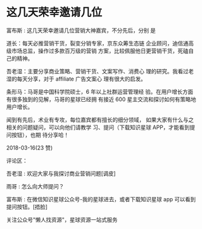# 这几天荣幸邀请几位

富布斯 : 这几天荣幸邀请几位营销大神嘉宾，不分先后，分别 是

道长：每天必推营销干货，裂变分销专家，京东众筹生态链 企业顾问，迪信通高级市场总监，操作过多款百万级的营销 方案，比较佩服他日更营销干货，死磕自己的精神。

吾老湿：主要分享商业策略、营销干货、文案写作、消费心 理的研究。我看过老湿的每天分享，对于 affiliate 广告文案心 理有很大的启发。

条形马：马哥是中国科学院硕士，6 年以上社群运营管理经 验。在用户增长方面有很多独到的见解，马哥的星球已经拥 有接近 600 星主交流和探讨如何有策略地用户增长。

闻到有先后，术业有专攻，每位嘉宾都有擅长的细分领域， 如果大家有什么与之相关的问题疑问，可以向他们请教学 习、提问（下载知识星球 APP，才能看到提问按钮），也期 待分享哈！

2018-03-16(23 赞)

评论区：

吾老湿 : 欢迎大家与我探讨商业营销问题[调皮]

雨哥 : 怎么向大师提问？

富布斯 : 在微信知识星球公众号-我的星球进去，或者下载知识星球 app 可以看到提问按钮。[捂脸]

关注公众号"懒人找资源"，星球资源一站式服务
